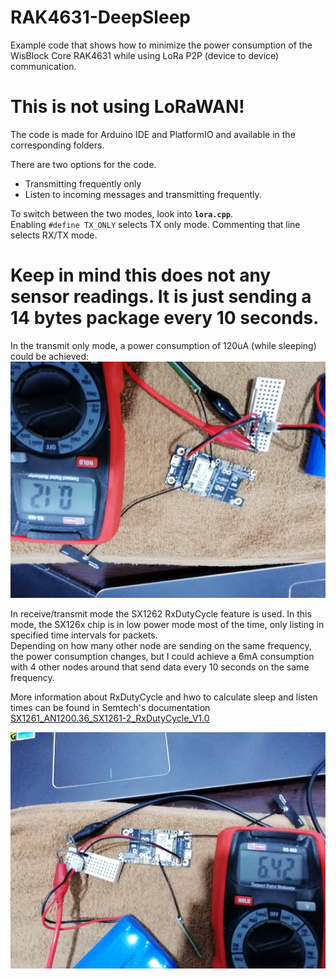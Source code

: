 # RAK4631-DeepSleep
Example code that shows how to minimize the power consumption of the WisBlock Core RAK4631 while using LoRa P2P (device to device) communication.

# This is not using LoRaWAN!

The code is made for Arduino IDE and PlatformIO and available in the corresponding folders.  
  
There are two options for the code.  
- Transmitting frequently only
- Listen to incoming messages and transmitting frequently.

To switch between the two modes, look into **`lora.cpp`**.     
Enabling `#define TX_ONLY` selects TX only mode. Commenting that line selects RX/TX mode.    

# Keep in mind this does not any sensor readings. It is just sending a 14 bytes package every 10 seconds.

In the transmit only mode, a power consumption of 120uA (while sleeping) could be achieved:
![TX-Only-Sleep](./assets/TX-Only-Sleep.jpg)

In receive/transmit mode the SX1262 RxDutyCycle feature is used. In this mode, the SX126x chip is in low power mode most of the time, only listing in specified time intervals for packets.    
Depending on how many other node are sending on the same frequency, the power consumption changes, but I could achieve a 6mA consumption with 4 other nodes around that send data every 10 seconds on the same frequency.     
     
More information about RxDutyCycle and hwo to calculate sleep and listen times can be found in Semtech's documentation [SX1261_AN1200.36_SX1261-2_RxDutyCycle_V1.0](https://semtech.my.salesforce.com/sfc/p/#E0000000JelG/a/2R0000001O3w/zsdHpRveb0_jlgJEedwalzsBaBnALfRq_MnJ25M_wtI)

![RxDutyCycle](./assets/RxDutyCycle.jpg)
